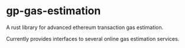 # gp-gas-estimation

A rust library for advanced ethereum transaction gas estimation.

Currently provides interfaces to several online gas estimation services.
